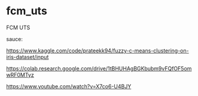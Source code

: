 # fcm_uts
FCM UTS

sauce:

https://www.kaggle.com/code/prateekk94/fuzzy-c-means-clustering-on-iris-dataset/input

https://colab.research.google.com/drive/1tBHUHAgBGKbubm9vFQfOF5omwRF0MTyz

https://www.youtube.com/watch?v=X7co6-U4BJY
